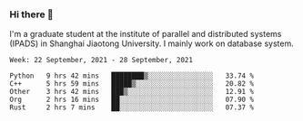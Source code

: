 ### Hi there 👋

I'm a graduate student at the institute of parallel and distributed systems (IPADS) in Shanghai Jiaotong University. I mainly work on database system.

<!--START_SECTION:waka-->
```text
Week: 22 September, 2021 - 28 September, 2021

Python   9 hrs 42 mins   ████████▒░░░░░░░░░░░░░░░░   33.74 % 
C++      5 hrs 59 mins   █████▒░░░░░░░░░░░░░░░░░░░   20.82 % 
Other    3 hrs 42 mins   ███▒░░░░░░░░░░░░░░░░░░░░░   12.91 % 
Org      2 hrs 16 mins   ██░░░░░░░░░░░░░░░░░░░░░░░   07.90 % 
Rust     2 hrs 7 mins    ██░░░░░░░░░░░░░░░░░░░░░░░   07.37 % 
```
<!--END_SECTION:waka-->

<!--
**yqmmm/yqmmm** is a ✨ _special_ ✨ repository because its `README.md` (this file) appears on your GitHub profile.

Here are some ideas to get you started:

- 🔭 I’m currently working on ...
- 🌱 I’m currently learning ...
- 👯 I’m looking to collaborate on ...
- 🤔 I’m looking for help with ...
- 💬 Ask me about ...
- 📫 How to reach me: ...
- 😄 Pronouns: ...
- ⚡ Fun fact: ...
-->
